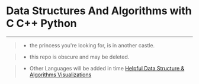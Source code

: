 # Data Structures And Algorithms with C C++ Python
----------------

> * the princess you're looking for, is in another castle.

> * this repo is obscure and may be deleted. 



> * Other Languages will be added in time
[Helpful Data Structure & Algorithms Visualizations](https://www.cs.usfca.edu/~galles/visualization/Algorithms.html)





















